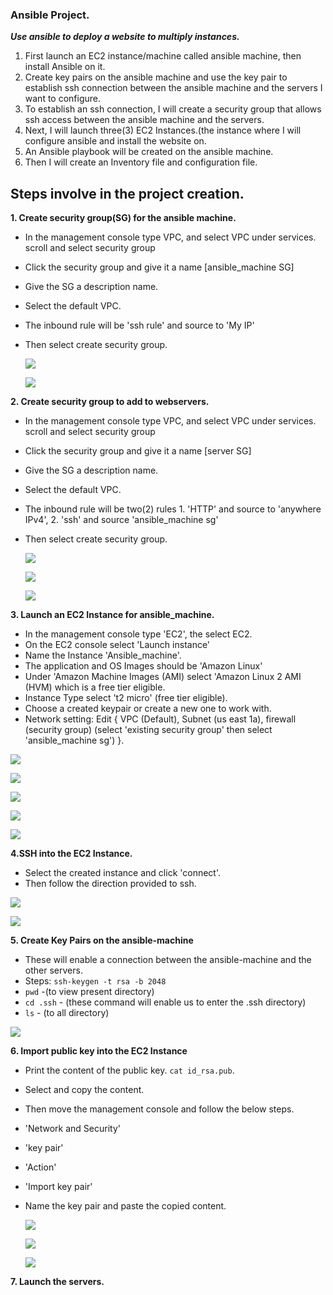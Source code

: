 ### Ansible Project.

***Use ansible to deploy a website to multiply instances.***
1.  First launch an EC2 instance/machine called ansible machine, then install Ansible on it.
2.  Create key pairs on the ansible machine and use the key pair to establish ssh connection between the ansible machine and the servers I want to configure.
3.  To establish an ssh connection, I will create a security group that allows ssh access between the ansible machine and the servers.
4.  Next, I will launch three(3) EC2 Instances.(the instance where I will configure ansible and install the website on.
5.  An Ansible playbook will be created on the ansible machine.
6.  Then I will create an Inventory file and configuration file.


## Steps involve in the project creation.
**1. Create security group(SG) for the ansible machine.**
   - In the management console type VPC, and select VPC under services. scroll 
      and select security group
   - Click the security group and give it a name [ansible_machine SG]
   - Give the SG a description name.
   - Select the default VPC.
   - The inbound rule will be 'ssh rule' and source to 'My IP'
   - Then select create security group.
     
     ![](securitygroup1.png)

     ![](securitygroup2.png)
     
**2. Create security group to add to webservers.**
   - In the management console type VPC, and select VPC under services. scroll 
      and select security group
   - Click the security group and give it a name [server SG]
   - Give the SG a description name.
   - Select the default VPC.
   - The inbound rule will be two(2) rules 1. 'HTTP' and source to 'anywhere IPv4', 2. 'ssh' and source 'ansible_machine sg'
   - Then select create security group.

     ![](securitygroup3.png)
     

     ![](securitygroup4.png)
     

     ![](securitygroup5.png)
     
 **3. Launch an EC2 Instance for ansible_machine.**
   -  In the management console type  'EC2', the select EC2.
   -  On the EC2 console select 'Launch instance'
   -  Name the Instance 'Ansible_machine'.
   -  The application and OS Images should be 'Amazon Linux'
   -  Under 'Amazon Machine Images (AMI) select 'Amazon Linux 2 AMI (HVM) which is a free tier eligible.
   -  Instance Type select 't2 micro' (free tier eligible).
   -  Choose a created keypair or create a new one to work with.
   -  Network setting: Edit { VPC (Default), Subnet (us east 1a), firewall (security group) (select 'existing security group' then select 
      'ansible_machine sg') }.
    
   ![](EC21.png)

   ![](EC22.png)

   ![](EC23.png)

   ![](EC24.png)

   ![](EC25.png)

  **4.SSH into the EC2 Instance.** 
   - Select the created instance and click 'connect'.
   - Then follow the direction provided to ssh.
     
   ![](ssh1.png)

   ![](ssh1a.png)

  **5. Create Key Pairs on the ansible-machine**
   - These will enable a connection between the ansible-machine and the other servers.
   - Steps: `ssh-keygen -t rsa -b 2048`
   - `pwd` -(to view present directory)
   - `cd .ssh` - (these command will enable us to enter the .ssh directory)
   - `ls` - (to all directory)
     
  ![](ssh2.png)
    
  **6. Import public key into the EC2 Instance**
   - Print the content of the public key. `cat id_rsa.pub`.
   - Select and copy the content.
   - Then move the management console and follow the below steps.
   - 'Network and Security'
   - 'key pair'
   - 'Action'
   - 'Import key pair'
   - Name the key pair and paste the copied content.

     ![](key1.png)

     ![](key2.png)
     
     ![](key3.png)
    
  **7. Launch the servers.**

    
